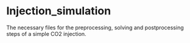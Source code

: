 # Injection_simulation
The necessary files for the preprocessing, solving and postprocessing steps of a simple CO2 injection.
